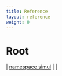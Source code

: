 ```yaml
---
title: Reference
layout: reference
weight: 0
---
```

Root
===



| [namespace simul](ref/simul) |  |

